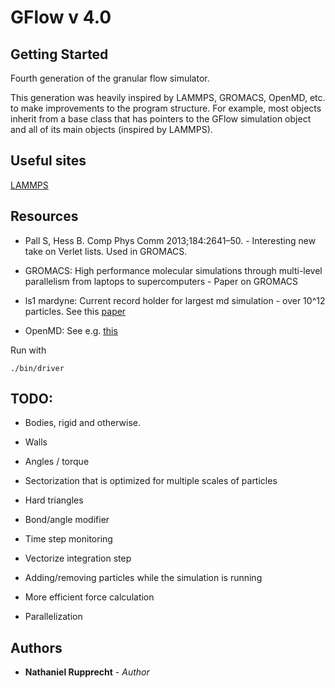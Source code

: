 # GFlow v 4.0

## Getting Started 

Fourth generation of the granular flow simulator.

This generation was heavily inspired by LAMMPS, GROMACS, OpenMD, etc. to make improvements to the program structure. For example, most objects inherit from a base class that has pointers to the GFlow simulation object and all of its main objects (inspired by LAMMPS).

## Useful sites

[LAMMPS](https://github.com/lammps/lammps)

## Resources

* Pall S, Hess B. Comp Phys Comm 2013;184:2641–50. - Interesting new take on Verlet lists. Used in GROMACS.

* GROMACS: High performance molecular simulations through multi-level parallelism from laptops to supercomputers - Paper on GROMACS

* ls1 mardyne: Current record holder for largest md simulation - over 10^12 particles. See this [paper](https://arxiv.org/pdf/1408.4599.pdf)

* OpenMD: See e.g. [this](http://openmd.org/wp-content/docs/OpenMD-2.5.pdf)

Run with
```
./bin/driver
```

## TODO:

* Bodies, rigid and otherwise.

* Walls

* Angles / torque

* Sectorization that is optimized for multiple scales of particles

* Hard triangles

* Bond/angle modifier

* Time step monitoring

* Vectorize integration step

* Adding/removing particles while the simulation is running

* More efficient force calculation

* Parallelization

## Authors
* **Nathaniel Rupprecht** - *Author*